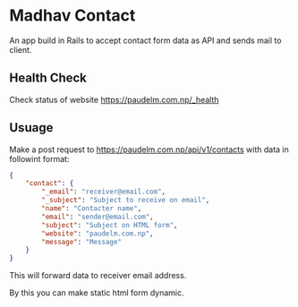 # Madhav Contact

An app build in Rails to accept contact form data as API and sends mail to client.


## Health Check

Check status of website https://paudelm.com.np/_health

## Usuage

Make a post request to https://paudelm.com.np/api/v1/contacts with data in followint format:

```json
{
    "contact": {
        "_email": "receiver@email.com",
        "_subject": "Subject to receive on email",
        "name": "Contacter name",
        "email": "sender@email.com",
        "subject": "Subject on HTML form",
        "website": "paudelm.com.np",
        "message": "Message"
    }
}
```
This will forward data to receiver email address.

By this you can make static html form dynamic.
